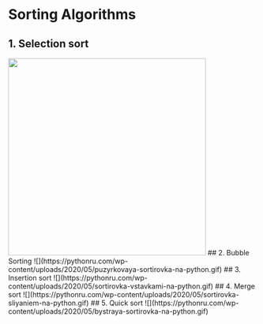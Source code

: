# Sorting Algorithms
## 1. Selection sort
<img src="https://pythonru.com/wp-content/uploads/2020/05/sortirovka-vyborom-na-python.gif)" width="400">
## 2. Bubble Sorting
![](https://pythonru.com/wp-content/uploads/2020/05/puzyrkovaya-sortirovka-na-python.gif)
## 3. Insertion sort
![](https://pythonru.com/wp-content/uploads/2020/05/sortirovka-vstavkami-na-python.gif)
## 4. Merge sort
![](https://pythonru.com/wp-content/uploads/2020/05/sortirovka-sliyaniem-na-python.gif)
## 5. Quick sort
![](https://pythonru.com/wp-content/uploads/2020/05/bystraya-sortirovka-na-python.gif)
